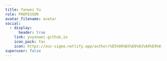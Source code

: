 ```yaml
---
title: Yanwei Yu
role: PROFESSOR
avatar_filename: avatar
social:
  - display:
      header: true
    link: yuyanwei.github,io
    icon_pack: fas
    icon: https://ouc-sigma.netlify.app/author/%E5%90%B3%E6%81%A9%E9%81%94/avatar_hu3c64bd0f98018e2d901b7c60447ac42e_1387900_270x270_fill_q75_lanczos_center.jpg
superuser: false
---
```

